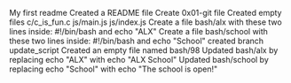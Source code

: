 My first readme
Created a README file
Create 0x01-git file
Created empty files
c/c_is_fun.c
js/main.js
js/index.js
Create a file bash/alx with these two lines inside: #!/bin/bash and echo "ALX"
Create a file bash/school with these two lines inside: #!/bin/bash and echo "School"
created branch update_script
Created an empty file named bash/98
Updated bash/alx by replacing echo "ALX" with echo "ALX School"
Updated bash/school by replacing echo "School" with echo "The school is open!"
